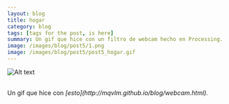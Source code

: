 ```yaml
---
layout: blog
title: hogar
category: blog
tags: [tags for the post, is here]  
summary: Un gif que hice con un filtro de webcam hecho en Processing.
image: /images/blog/post5/1.png
image: /images/blog/post5/post5_hogar.gif
---
```


![Alt text](/images/blog/post5/post5_hogar.gif "edificio colombia")

<br>
Un gif que hice con <i> [esto](http://mqvlm.github.io/blog/webcam.html). </i>





<br>







<br><br>
